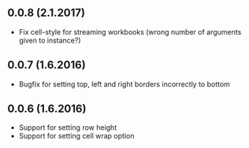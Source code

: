 ## 0.0.8 (2.1.2017)

- Fix cell-style for streaming workbooks (wrong number of arguments given to instance?)

## 0.0.7 (1.6.2016)

- Bugfix for setting top, left and right borders incorrectly to bottom

## 0.0.6 (1.6.2016)

- Support for setting row height
- Support for setting cell wrap option
